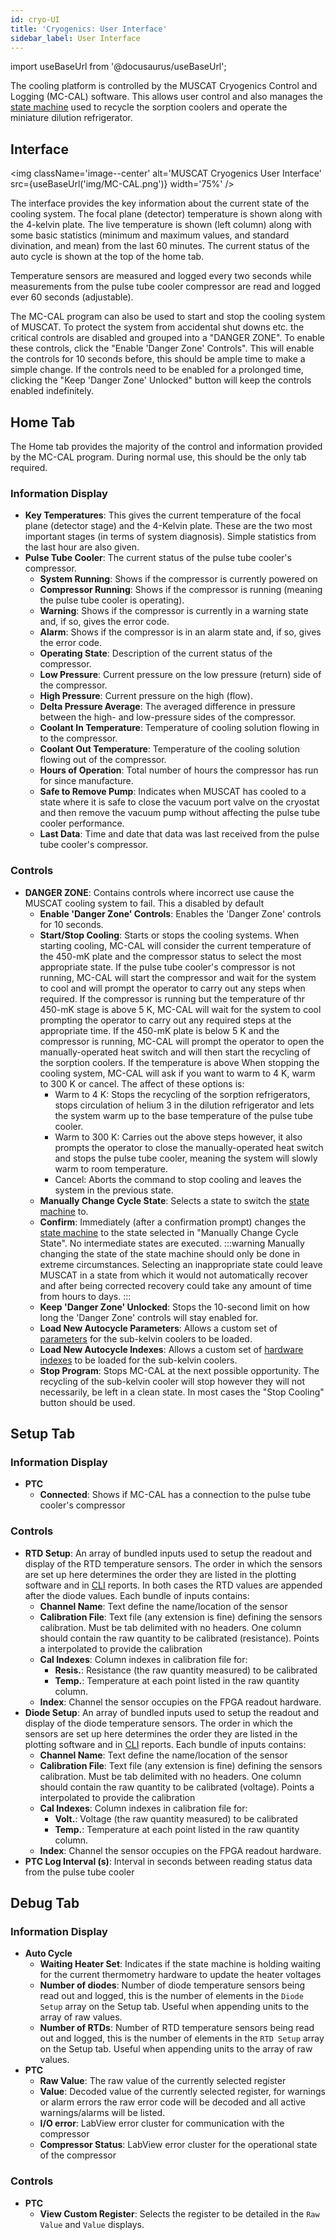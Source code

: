 ```yaml
---
id: cryo-UI
title: 'Cryogenics: User Interface'
sidebar_label: User Interface
---
```


import useBaseUrl from '@docusaurus/useBaseUrl';

The cooling platform is controlled by the MUSCAT Cryogenics Control and Logging (MC-CAL) software. This allows user control and also manages the [state machine](recycling#cycle-state-flow) used to recycle the sorption coolers and operate the miniature dilution refrigerator.

## Interface

<img className='image--center' alt='MUSCAT Cryogenics User Interface' src={useBaseUrl('img/MC-CAL.png')} width='75%' /> <br />

The interface provides the key information about the current state of the cooling system. The focal plane (detector) temperature is shown along with the 4-kelvin plate. The live temperature is shown (left column) along with some basic statistics (minimum and maximum values, and standard divination, and mean) from the last 60 minutes. The current status of the auto cycle is shown at the top of the home tab.

Temperature sensors are measured and logged every two seconds while measurements from the pulse tube cooler compressor are read and logged ever 60 seconds (adjustable).

The MC-CAL program can also be used to start and stop the cooling system of MUSCAT. To protect the system from accidental shut downs etc. the critical controls are disabled and grouped into a "DANGER ZONE". To enable these controls, click the "Enable 'Danger Zone' Controls". This will enable the controls for 10 seconds before, this should be ample time to make a simple change. If the controls need to be enabled for a prolonged time, clicking the "Keep 'Danger Zone' Unlocked" button will keep the controls enabled indefinitely.

## Home Tab

The Home tab provides the majority of the control and information provided by the MC-CAL program. During normal use, this should be the only tab required.

### Information Display

- **Key Temperatures**: This gives the current temperature of the focal plane (detector stage) and the 4-Kelvin plate. These are the two most important stages (in terms of system diagnosis). Simple statistics from the last hour are also given.
- **Pulse Tube Cooler**: The current status of the pulse tube cooler's compressor.
  - **System Running**: Shows if the compressor is currently powered on
  - **Compressor Running**: Shows if the compressor is running (meaning the pulse tube cooler is operating).
  - **Warning**: Shows if the compressor is currently in a warning state and, if so, gives the error code.
  - **Alarm**: Shows if the compressor is in an alarm state and, if so, gives the error code.
  - **Operating State**: Description of the current status of the compressor.
  - **Low Pressure**: Current pressure on the low pressure (return) side of the compressor.
  - **High Pressure**: Current pressure on the high (flow).
  - **Delta Pressure Average**: The averaged difference in pressure between the high- and low-pressure sides of the compressor.
  - **Coolant In Temperature**: Temperature of cooling solution flowing in to the compressor.
  - **Coolant Out Temperature**: Temperature of the cooling solution flowing out of the compressor.
  - **Hours of Operation**: Total number of hours the compressor has run for since manufacture.
  - **Safe to Remove Pump**: Indicates when MUSCAT has cooled to a state where it is safe to close the vacuum port valve on the cryostat and then remove the vacuum pump without affecting the pulse tube cooler performance.
  - **Last Data**: Time and date that data was last received from the pulse tube cooler's compressor.

### Controls

- **DANGER ZONE**: Contains controls where incorrect use cause the MUSCAT cooling system to fail. This a disabled by default
  - **Enable 'Danger Zone' Controls**: Enables the 'Danger Zone' controls for 10 seconds.
  - **Start/Stop Cooling**: Starts  or stops the cooling systems. When starting cooling, MC-CAL will consider the current temperature of the 450-mK plate and the compressor status to select the most appropriate state. If the pulse tube cooler's compressor is not running, MC-CAL will start the compressor and wait for the system to cool and will prompt the operator to carry out any steps when required. If the compressor is running but the temperature of thr 450-mK stage is above 5&nbsp;K, MC-CAL will wait for the system to cool prompting the operator to carry out any required steps at the appropriate time. If the 450-mK plate is below 5&nbsp;K and the compressor is running, MC-CAL will prompt the operator to open the manually-operated heat switch and will then start the recycling of the sorption coolers. If the temperature is above When stopping the cooling system, MC-CAL will ask if you want to warm to 4 K, warm to 300 K or cancel. The affect of these options is:
    - Warm to 4 K: Stops the recycling of the sorption refrigerators, stops circulation of helium 3 in the dilution refrigerator and lets the system warm up to the base temperature of the pulse tube cooler.
    - Warm to 300 K: Carries out the above steps however, it also prompts the operator to close the manually-operated heat switch and stops the pulse tube cooler, meaning the system will slowly warm to room temperature.
    - Cancel: Aborts the command to stop cooling and leaves the system in the previous state.
  - **Manually Change Cycle State**: Selects a state to switch the [state machine](recycling#cycle-state-flow) to.
  - **Confirm**: Immediately (after a confirmation prompt) changes the [state machine](recycling#cycle-state-flow) to the state selected in "Manually Change Cycle State". No intermediate states are executed.
  :::warning
  Manually changing the state of the state machine should only be done in extreme circumstances. Selecting an inappropriate state could leave MUSCAT in a state from which it would not automatically recover and after being corrected recovery could take any amount of time from hours to days.
  :::
  - **Keep 'Danger Zone' Unlocked**: Stops the 10-second limit on how long the 'Danger Zone' controls will stay enabled for.
  - **Load New Autocycle Parameters**: Allows a custom set of [parameters](recycling#cycle-optimisation-parameters) for the sub-kelvin coolers to be loaded.
  - **Load New Autocycle Indexes**:  Allows a custom set of [hardware indexes](recycling#hardware-configuration-parameters) to be loaded for the sub-kelvin coolers.
  - **Stop Program**: Stops MC-CAL at the next possible opportunity. The recycling of the sub-kelvin cooler will stop however they will not necessarily, be left in a clean state. In most cases the "Stop Cooling" button should be used.

## Setup Tab

### Information Display

- **PTC**
  - **Connected**: Shows if MC-CAL has a connection to the pulse tube cooler's compressor

### Controls

- **RTD Setup**: An array of bundled inputs used to setup the readout and display of the RTD temperature sensors. The order in which the sensors are set up here determines the order they are listed in the plotting software and in [CLI](cryo-API.md) reports. In both cases the RTD values are appended after the diode values. Each bundle of inputs contains:
  - **Channel Name**:  Text define the name/location of the sensor
  - **Calibration File**: Text file (any extension is fine) defining the sensors calibration. Must be tab delimited with no headers. One column should contain the raw quantity to be calibrated (resistance). Points a interpolated to provide the calibration
  - **Cal Indexes**: Column indexes in calibration file for:
    - **Resis.**: Resistance (the raw quantity measured) to be calibrated
    - **Temp.**: Temperature at each point listed in the raw quantity column.
  - **Index**: Channel the sensor occupies on the FPGA readout hardware.
- **Diode Setup**: An array of bundled inputs used to setup the readout and display of the diode temperature sensors. The order in which the sensors are set up here determines the order they are listed in the plotting software and in [CLI](cryo-API.md) reports. Each bundle of inputs contains:
  - **Channel Name**:  Text define the name/location of the sensor
  - **Calibration File**: Text file (any extension is fine) defining the sensors calibration. Must be tab delimited with no headers. One column should contain the raw quantity to be calibrated (voltage). Points a interpolated to provide the calibration
  - **Cal Indexes**: Column indexes in calibration file for:
    - **Volt.**: Voltage (the raw quantity measured) to be calibrated
    - **Temp.**: Temperature at each point listed in the raw quantity column.
  - **Index**: Channel the sensor occupies on the FPGA readout hardware.
- **PTC Log Interval (s)**: Interval in seconds between reading status data from the pulse tube cooler

## Debug Tab

### Information Display

- **Auto Cycle**
  - **Waiting Heater Set**: Indicates if the state machine is holding waiting for the current thermometry hardware to update the heater voltages
  - **Number of diodes**: Number of diode temperature sensors being read out and logged, this is the number of elements in the `Diode Setup` array on the Setup tab. Useful when appending units to the array of raw values.
  - **Number of RTDs**: Number of RTD temperature sensors being read out and logged, this is the number of elements in the `RTD Setup` array on the Setup tab. Useful when appending units to the array of raw values.
- **PTC**
  - **Raw Value**: The raw value of the currently selected register
  - **Value**: Decoded value of the currently selected register, for warnings or alarm errors the raw error code will be decoded and all active warnings/alarms will be listed.
  - **I/O error**: LabView error cluster for communication with the compressor
  - **Compressor Status**: LabView error cluster for the operational state of the compressor

### Controls

- **PTC**
  - **View Custom Register**: Selects the register to be detailed in the `Raw Value` and `Value` displays.
